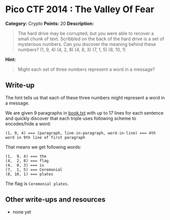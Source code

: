 # Pico CTF 2014 : The Valley Of Fear

**Category:** Crypto
**Points:** 20
**Description:**

>The hard drive may be corrupted, but you were able to recover a small chunk of text. Scribbled on the back of the hard drive is a set of mysterious numbers. Can you discover the meaning behind these numbers? (1, 9, 4) (4, 2, 8) (4, 8, 3) (7, 1, 5) (8, 10, 1)

**Hint:**
>Might each set of three numbers represent a word in a message?

## Write-up

The hint tells us that each of these three numbers might represent a word in a message.

We are given 9 paragraphs in [book.txt]() with up to 17 lines for each sentence and quickly discover that each triple uses following scheme to encodes/hide a word:

```
(1, 9, 4) === (paragraph, line-in-paragraph, word-in-line) === 4th word in 9th line of first paragraph
```

That means we get following words:

```
(1,  9, 4) === the
(4,  2, 8) === flag
(4,  8, 3) === is
(7,  1, 5) === Ceremonial
(8, 10, 1) === plates
```

The flag is `Ceremonial plates`.

## Other write-ups and resources

* none yet
